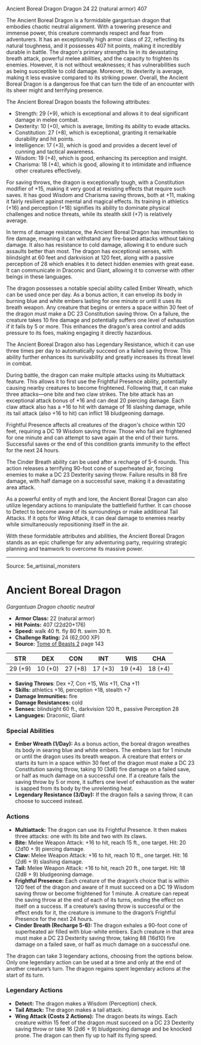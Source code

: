 <MonsterName/>Ancient Boreal Dragon</MonsterName>
<CreatureType/>Dragon</CreatureType>
<CR/>24</CR>
<AC/>22 (natural armor)</AC>
<HP/>407</HP>
<summary>The Ancient Boreal Dragon is a formidable gargantuan dragon that embodies chaotic neutral alignment. With a towering presence and immense power, this creature commands respect and fear from adventurers. It has an exceptionally high armor class of 22, reflecting its natural toughness, and it possesses 407 hit points, making it incredibly durable in battle. The dragon's primary strengths lie in its devastating breath attack, powerful melee abilities, and the capacity to frighten its enemies. However, it is not without weaknesses; it has vulnerabilities such as being susceptible to cold damage. Moreover, its dexterity is average, making it less evasive compared to its striking power. Overall, the Ancient Boreal Dragon is a dangerous foe that can turn the tide of an encounter with its sheer might and terrifying presence.</summary>

<detail>

The Ancient Boreal Dragon boasts the following attributes: 
- Strength: 29 (+9), which is exceptional and allows it to deal significant damage in melee combat.
- Dexterity: 10 (+0), which is average, limiting its ability to evade attacks.
- Constitution: 27 (+8), which is exceptional, granting it remarkable durability and hit points.
- Intelligence: 17 (+3), which is good and provides a decent level of cunning and tactical awareness.
- Wisdom: 19 (+4), which is good, enhancing its perception and insight.
- Charisma: 18 (+4), which is good, allowing it to intimidate and influence other creatures effectively.

For saving throws, the dragon is exceptionally tough, with a Constitution modifier of +15, making it very good at resisting effects that require such saves. It has good Wisdom and Charisma saving throws, both at +11, making it fairly resilient against mental and magical effects. Its training in athletics (+16) and perception (+18) signifies its ability to dominate physical challenges and notice threats, while its stealth skill (+7) is relatively average.

In terms of damage resistance, the Ancient Boreal Dragon has immunities to fire damage, meaning it can withstand any fire-based attacks without taking damage. It also has resistance to cold damage, allowing it to endure such assaults better than most. The dragon has exceptional senses, with blindsight at 60 feet and darkvision at 120 feet, along with a passive perception of 28 which enables it to detect hidden enemies with great ease. It can communicate in Draconic and Giant, allowing it to converse with other beings in these languages.

The dragon possesses a notable special ability called Ember Wreath, which can be used once per day. As a bonus action, it can envelop its body in burning blue and white embers lasting for one minute or until it uses its breath weapon. Any creature that begins or enters a space within 30 feet of the dragon must make a DC 23 Constitution saving throw. On a failure, the creature takes 10 fire damage and potentially suffers one level of exhaustion if it fails by 5 or more. This enhances the dragon's area control and adds pressure to its foes, making engaging it directly hazardous.

The Ancient Boreal Dragon also has Legendary Resistance, which it can use three times per day to automatically succeed on a failed saving throw. This ability further enhances its survivability and greatly increases its threat level in combat.

During battle, the dragon can make multiple attacks using its Multiattack feature. This allows it to first use the Frightful Presence ability, potentially causing nearby creatures to become frightened. Following that, it can make three attacks—one bite and two claw strikes. The bite attack has an exceptional attack bonus of +16 and can deal 20 piercing damage. Each claw attack also has a +16 to hit with damage of 16 slashing damage, while its tail attack (also +16 to hit) can inflict 18 bludgeoning damage. 

Frightful Presence affects all creatures of the dragon's choice within 120 feet, requiring a DC 19 Wisdom saving throw. Those who fail are frightened for one minute and can attempt to save again at the end of their turns. Successful saves or the end of this condition grants immunity to the effect for the next 24 hours.

The Cinder Breath ability can be used after a recharge of 5-6 rounds. This action releases a terrifying 90-foot cone of superheated air, forcing enemies to make a DC 23 Dexterity saving throw. Failure results in 88 fire damage, with half damage on a successful save, making it a devastating area attack.

As a powerful entity of myth and lore, the Ancient Boreal Dragon can also utilize legendary actions to manipulate the battlefield further. It can choose to Detect to become aware of its surroundings or make additional Tail Attacks. If it opts for Wing Attack, it can deal damage to enemies nearby while simultaneously repositioning itself in the air.

With these formidable attributes and abilities, the Ancient Boreal Dragon stands as an epic challenge for any adventuring party, requiring strategic planning and teamwork to overcome its massive power.</detail>



---

Source: 5e_artisinal_monsters

# Ancient Boreal Dragon

*Gargantuan* *Dragon* *chaotic neutral*

- **Armor Class:** 22 (natural armor)
- **Hit Points:** 407 (22d20+176)
- **Speed:** walk 40 ft. fly 80 ft. swim 30 ft.
- **Challenge Rating:** 24 (62,000 XP)
- **Source:** [Tome of Beasts 2](https://koboldpress.com/kpstore/product/tome-of-beasts-2-for-5th-edition) page 143

| STR | DEX | CON | INT | WIS | CHA |
| --- | --- | --- | --- | --- | --- |
| 29 (+9) | 10 (+0) | 27 (+8) | 17 (+3) | 19 (+4) | 18 (+4) |

- **Saving Throws**: Dex +7, Con +15, Wis +11, Cha +11
- **Skills:** athletics +16, perception +18, stealth +7
- **Damage Immunities:** fire
- **Damage Resistances:** cold
- **Senses:** blindsight 60 ft., darkvision 120 ft., passive Perception 28
- **Languages:** Draconic, Giant

### Special Abilities

- **Ember Wreath (1/Day):** As a bonus action, the boreal dragon wreathes its body in searing blue and white embers. The embers last for 1 minute or until the dragon uses its breath weapon. A creature that enters or starts its turn in a space within 30 feet of the dragon must make a DC 23 Constitution saving throw, taking 10 (3d6) fire damage on a failed save, or half as much damage on a successful one. If a creature fails the saving throw by 5 or more, it suffers one level of exhaustion as the water is sapped from its body by the unrelenting heat.
- **Legendary Resistance (3/Day):** If the dragon fails a saving throw, it can choose to succeed instead.

### Actions

- **Multiattack:** The dragon can use its Frightful Presence. It then makes three attacks: one with its bite and two with its claws.
- **Bite:** Melee Weapon Attack: +16 to hit, reach 15 ft., one target. Hit: 20 (2d10 + 9) piercing damage.
- **Claw:** Melee Weapon Attack: +16 to hit, reach 10 ft., one target. Hit: 16 (2d6 + 9) slashing damage.
- **Tail:** Melee Weapon Attack: +16 to hit, reach 20 ft., one target. Hit: 18 (2d8 + 9) bludgeoning damage.
- **Frightful Presence:** Each creature of the dragon’s choice that is within 120 feet of the dragon and aware of it must succeed on a DC 19 Wisdom saving throw or become frightened for 1 minute. A creature can repeat the saving throw at the end of each of its turns, ending the effect on itself on a success. If a creature’s saving throw is successful or the effect ends for it, the creature is immune to the dragon’s Frightful Presence for the next 24 hours.
- **Cinder Breath (Recharge 5-6):** The dragon exhales a 90-foot cone of superheated air filled with blue-white embers. Each creature in that area must make a DC 23 Dexterity saving throw, taking 88 (16d10) fire damage on a failed save, or half as much damage on a successful one.

The dragon can take 3 legendary actions, choosing from the options below. Only one legendary action can be used at a time and only at the end of another creature’s turn. The dragon regains spent legendary actions at the start of its turn.

### Legendary Actions

- **Detect:** The dragon makes a Wisdom (Perception) check.
- **Tail Attack:** The dragon makes a tail attack.
- **Wing Attack (Costs 2 Actions):** The dragon beats its wings. Each creature within 15 feet of the dragon must succeed on a DC 23 Dexterity saving throw or take 16 (2d6 + 9) bludgeoning damage and be knocked prone. The dragon can then fly up to half its flying speed.


